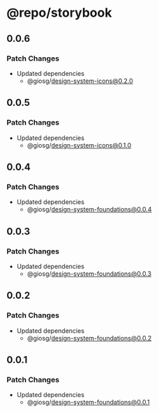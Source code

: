 # @repo/storybook

## 0.0.6

### Patch Changes

- Updated dependencies
  - @giosg/design-system-icons@0.2.0

## 0.0.5

### Patch Changes

- Updated dependencies
  - @giosg/design-system-icons@0.1.0

## 0.0.4

### Patch Changes

- Updated dependencies
  - @giosg/design-system-foundations@0.0.4

## 0.0.3

### Patch Changes

- Updated dependencies
  - @giosg/design-system-foundations@0.0.3

## 0.0.2

### Patch Changes

- Updated dependencies
  - @giosg/design-system-foundations@0.0.2

## 0.0.1

### Patch Changes

- Updated dependencies
  - @giosg/design-system-foundations@0.0.1
